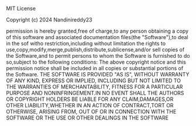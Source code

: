 MIT License

Copyright (c) 2024 Nandinireddy23

permission is hereby granted,free of charge,to any person obtaining a copy of this software and associated documentation files(the "Software"),to deal in the sof witho restriction,including without limitation the rights to use,copy,modify,merge,publish,distribute,sublicense,and/or sell copies of the Software,and to permit persons to whom the Software is furnished to do so,subject to the following conditions:
The above copyright notice and this permission notice shall be included in all copies or substantial portions of the Software.
THE SOFTWARE IS PROVIDED "AS IS", WITHOUT WARRANTY OF ANY KIND, EXPRESS OR IMPLIED, INCLUDING BUT NOT LIMITED TO THE WARRANTIES OF MERCHANTABILITY, FITNESS FOR A PARTICULAR PURPOSE AND NONINFRINGEMENT.IN NO EVENT SHALL THE AUTHORS OR COPYRIGHT HOLDERS BE LIABLE FOR ANY CLAIM,DAMAGES,OR OTHER LIABILITY,WHETHER IN AN ACTION OF CONTRACT,TORT OR OTHERWISE, ARISING FROM, OUT OF OR IN CONNECTION WITH THE SOFTWARE OR THE USE OR OTHER DEALINGS IN THE SOFTWARE 
